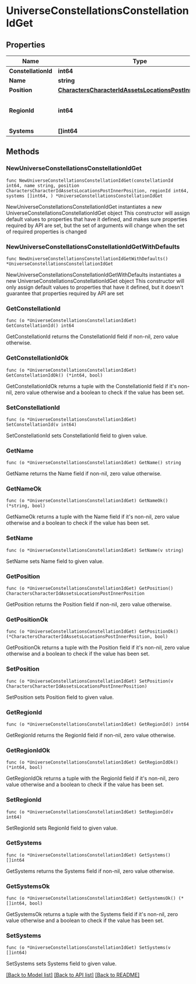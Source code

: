 # UniverseConstellationsConstellationIdGet

## Properties

Name | Type | Description | Notes
------------ | ------------- | ------------- | -------------
**ConstellationId** | **int64** |  | 
**Name** | **string** |  | 
**Position** | [**CharactersCharacterIdAssetsLocationsPostInnerPosition**](CharactersCharacterIdAssetsLocationsPostInnerPosition.md) |  | 
**RegionId** | **int64** | The region this constellation is in | 
**Systems** | **[]int64** |  | 

## Methods

### NewUniverseConstellationsConstellationIdGet

`func NewUniverseConstellationsConstellationIdGet(constellationId int64, name string, position CharactersCharacterIdAssetsLocationsPostInnerPosition, regionId int64, systems []int64, ) *UniverseConstellationsConstellationIdGet`

NewUniverseConstellationsConstellationIdGet instantiates a new UniverseConstellationsConstellationIdGet object
This constructor will assign default values to properties that have it defined,
and makes sure properties required by API are set, but the set of arguments
will change when the set of required properties is changed

### NewUniverseConstellationsConstellationIdGetWithDefaults

`func NewUniverseConstellationsConstellationIdGetWithDefaults() *UniverseConstellationsConstellationIdGet`

NewUniverseConstellationsConstellationIdGetWithDefaults instantiates a new UniverseConstellationsConstellationIdGet object
This constructor will only assign default values to properties that have it defined,
but it doesn't guarantee that properties required by API are set

### GetConstellationId

`func (o *UniverseConstellationsConstellationIdGet) GetConstellationId() int64`

GetConstellationId returns the ConstellationId field if non-nil, zero value otherwise.

### GetConstellationIdOk

`func (o *UniverseConstellationsConstellationIdGet) GetConstellationIdOk() (*int64, bool)`

GetConstellationIdOk returns a tuple with the ConstellationId field if it's non-nil, zero value otherwise
and a boolean to check if the value has been set.

### SetConstellationId

`func (o *UniverseConstellationsConstellationIdGet) SetConstellationId(v int64)`

SetConstellationId sets ConstellationId field to given value.


### GetName

`func (o *UniverseConstellationsConstellationIdGet) GetName() string`

GetName returns the Name field if non-nil, zero value otherwise.

### GetNameOk

`func (o *UniverseConstellationsConstellationIdGet) GetNameOk() (*string, bool)`

GetNameOk returns a tuple with the Name field if it's non-nil, zero value otherwise
and a boolean to check if the value has been set.

### SetName

`func (o *UniverseConstellationsConstellationIdGet) SetName(v string)`

SetName sets Name field to given value.


### GetPosition

`func (o *UniverseConstellationsConstellationIdGet) GetPosition() CharactersCharacterIdAssetsLocationsPostInnerPosition`

GetPosition returns the Position field if non-nil, zero value otherwise.

### GetPositionOk

`func (o *UniverseConstellationsConstellationIdGet) GetPositionOk() (*CharactersCharacterIdAssetsLocationsPostInnerPosition, bool)`

GetPositionOk returns a tuple with the Position field if it's non-nil, zero value otherwise
and a boolean to check if the value has been set.

### SetPosition

`func (o *UniverseConstellationsConstellationIdGet) SetPosition(v CharactersCharacterIdAssetsLocationsPostInnerPosition)`

SetPosition sets Position field to given value.


### GetRegionId

`func (o *UniverseConstellationsConstellationIdGet) GetRegionId() int64`

GetRegionId returns the RegionId field if non-nil, zero value otherwise.

### GetRegionIdOk

`func (o *UniverseConstellationsConstellationIdGet) GetRegionIdOk() (*int64, bool)`

GetRegionIdOk returns a tuple with the RegionId field if it's non-nil, zero value otherwise
and a boolean to check if the value has been set.

### SetRegionId

`func (o *UniverseConstellationsConstellationIdGet) SetRegionId(v int64)`

SetRegionId sets RegionId field to given value.


### GetSystems

`func (o *UniverseConstellationsConstellationIdGet) GetSystems() []int64`

GetSystems returns the Systems field if non-nil, zero value otherwise.

### GetSystemsOk

`func (o *UniverseConstellationsConstellationIdGet) GetSystemsOk() (*[]int64, bool)`

GetSystemsOk returns a tuple with the Systems field if it's non-nil, zero value otherwise
and a boolean to check if the value has been set.

### SetSystems

`func (o *UniverseConstellationsConstellationIdGet) SetSystems(v []int64)`

SetSystems sets Systems field to given value.



[[Back to Model list]](../README.md#documentation-for-models) [[Back to API list]](../README.md#documentation-for-api-endpoints) [[Back to README]](../README.md)


